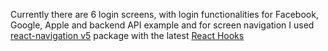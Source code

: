 Currently there are 6 login screens, with login functionalities for Facebook, Google, Apple and backend API example and for screen navigation I used [react-navigation v5](https://reactnavigation.org/docs/getting-started) package with the latest [React Hooks](https://reactjs.org/docs/hooks-intro.html)
